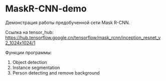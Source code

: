 # MaskR-CNN-demo
Демонстрация работы предобученной сети Mask R-CNN.

Ссылка на tensor_hub: https://hub.tensorflow.google.cn/tensorflow/mask_rcnn/inception_resnet_v2_1024x1024/1

Функции программы:
1. Object detection
2. Instance segmentation
3. Person detecting and remove background 

